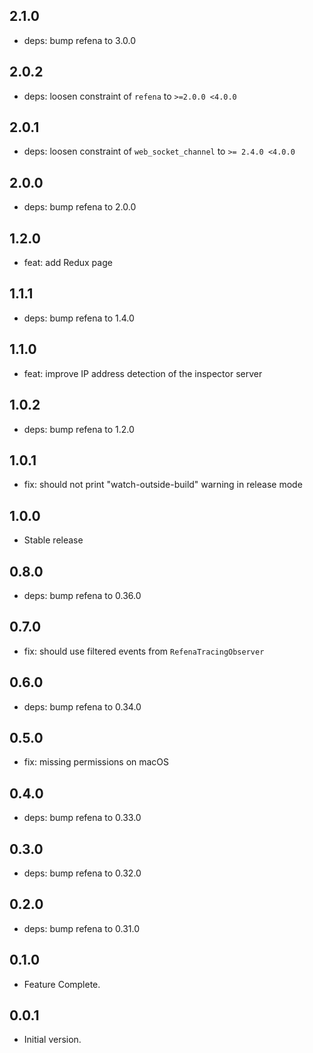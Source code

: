 ## 2.1.0

- deps: bump refena to 3.0.0

## 2.0.2

- deps: loosen constraint of `refena` to `>=2.0.0 <4.0.0`

## 2.0.1

- deps: loosen constraint of `web_socket_channel` to `>= 2.4.0 <4.0.0`

## 2.0.0

- deps: bump refena to 2.0.0

## 1.2.0

- feat: add Redux page

## 1.1.1

- deps: bump refena to 1.4.0

## 1.1.0

- feat: improve IP address detection of the inspector server

## 1.0.2

- deps: bump refena to 1.2.0

## 1.0.1

- fix: should not print "watch-outside-build" warning in release mode

## 1.0.0

- Stable release

## 0.8.0

- deps: bump refena to 0.36.0

## 0.7.0

- fix: should use filtered events from `RefenaTracingObserver`

## 0.6.0

- deps: bump refena to 0.34.0

## 0.5.0

- fix: missing permissions on macOS

## 0.4.0

- deps: bump refena to 0.33.0

## 0.3.0

- deps: bump refena to 0.32.0

## 0.2.0

- deps: bump refena to 0.31.0

## 0.1.0

- Feature Complete.

## 0.0.1

- Initial version.
